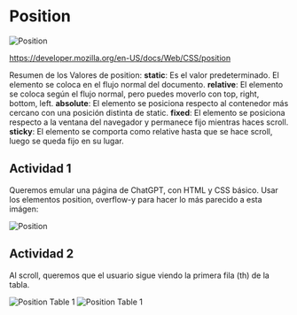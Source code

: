 # Position

![Position](../../x-assets/UF1841/css.position.png)

https://developer.mozilla.org/en-US/docs/Web/CSS/position

Resumen de los Valores de position:
**static**: Es el valor predeterminado. El elemento se coloca en el flujo normal del documento.
**relative**: El elemento se coloca según el flujo normal, pero puedes moverlo con top, right, bottom, left.
**absolute**: El elemento se posiciona respecto al contenedor más cercano con una posición distinta de static.
**fixed**: El elemento se posiciona respecto a la ventana del navegador y permanece fijo mientras haces scroll.
**sticky**: El elemento se comporta como relative hasta que se hace scroll, luego se queda fijo en su lugar.

## Actividad 1
Queremos emular una página de ChatGPT, con HTML y CSS básico. Usar los elementos position, overflow-y para hacer lo más parecido a esta imágen:

![Position](../../x-assets/UF1841/css.chatgpt.example.png)


## Actividad 2
Al scroll, queremos que el usuario sigue viendo la primera fila (th) de la tabla. 

![Position Table 1](../../x-assets/UF1841/css.position.table1.png)
![Position Table 1](../../x-assets/UF1841/css.position.table2.png)
